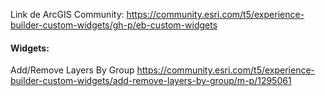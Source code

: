 Link de ArcGIS  Community: 
https://community.esri.com/t5/experience-builder-custom-widgets/gh-p/eb-custom-widgets


#### Widgets: 

Add/Remove Layers By Group 
https://community.esri.com/t5/experience-builder-custom-widgets/add-remove-layers-by-group/m-p/1295061
